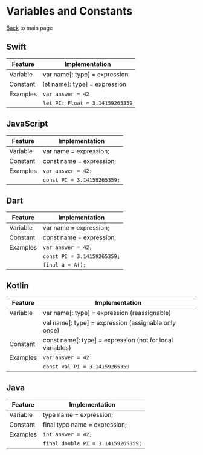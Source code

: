 # Variables and Constants

[Back](README.md) to main page

## Swift

|Feature         |Implementation|
|----------------|------------------------------------------------------------|
|Variable        |var name[: type] = expression|
|Constant        |let name[: type] = expression|
|Examples        |`var answer = 42`|
|                |`let PI: Float = 3.14159265359`|

## JavaScript

|Feature         |Implementation|
|----------------|------------------------------------------------------------|
|Variable        |var name = expression;|
|Constant        |const name = expression;|
|Examples        |`var answer = 42;`|
|                |`const PI = 3.14159265359;`|

## Dart	
|Feature         |Implementation|
|----------------|------------------------------------------------------------|
|Variable        |var name = expression;|
|Constant        |const name = expression;|
|Examples        |`var answer = 42;`|
|                |`const PI = 3.14159265359;`|
|                |`final a = A();`|

## Kotlin	
|Feature         |Implementation|
|----------------|------------------------------------------------------------|
|Variable        |var name[: type] = expression (reassignable)|
|                |val name[: type] = expression (assignable only once)|
|Constant        |const name[: type] = expression (not for local variables)|
|Examples        |`var answer = 42`|
|                |`const val PI = 3.14159265359`|

## Java	
|Feature         |Implementation|
|----------------|------------------------------------------------------------|
|Variable        |type name = expression;|
|Constant        |final type name = expression;|
|Examples        |`int answer = 42;`|
|                |`final double PI = 3.14159265359;`|
